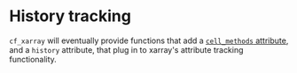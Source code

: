 # History tracking

`cf_xarray` will eventually provide functions that add a [`cell_methods` attribute](http://cfconventions.org/Data/cf-conventions/cf-conventions-1.8/cf-conventions.html#cell-methods), and a `history` attribute, that plug in to xarray's attribute tracking functionality.
